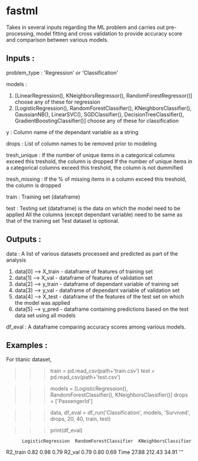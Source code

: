 # fastml

Takes in several inputs regarding the ML problem and carries out pre-processing, model fitting and cross validation to provide accuracy score and comparison between various models.

Inputs :
-------
problem_type : 'Regression' or 'Classification'

models  : 
1. [LinearRegression(), KNeighborsRegressor(), RandomForestRegressor()] choose any of these for regression 
2. [LogisticRegression(), RandomForestClassifier(), KNeighborsClassifier(), GaussianNB(), LinearSVC(), SGDClassifier(), DecisionTreeClassifier(), GradientBoostingClassifier()] choose any of these for classification
           
y       : Column name of the dependant variable as a string 

drops   : List of column names to be removed prior to modeling

tresh_unique   : If the number of unique items in a categorical columns exceed this treshold, the column is dropped
          If the number of unique items in a categorical columns exceed this treshold, the column is not dummified
          
tresh_missing   : If the % of missing items in a column exceed this treshold, the column is dropped

train   : Training set (dataframe)

test    : Testing set (dataframe) is the data on which the model need to be applied
          All the columns (except dependant variable) need to be same as that of the training set
          Test dataset is optional.

Outputs : 
--------
data    : A list of various datasets processed and predicted as part of the analysis
1. data[0] --> X_train - dataframe of features of training set 
2. data[1] --> X_val - dataframe of features of validation set 
3. data[2] --> y_train - dataframe of dependant variable of training set
4. data[3] --> y_val - dataframe of dependant variable of validation set
5. data[4] --> X_test - dataframe of the features of the test set on which the model was applied
6. data[5] --> y_pred - dataframe containing predictions based on the test data set using all models

df_eval : A dataframe comparing accuracy scores among various models.


Examples :
---------
For titanic dataset, 

>>> train = pd.read_csv(path+'train.csv')
>>> test = pd.read_csv(path+'test.csv')

>>> models = [LogisticRegression(), RandomForestClassifier(), KNeighborsClassifier()]
>>> drops = ['PassengerId']

>>> data, df_eval = df_run('Classification', models, 'Survived', drops, 20, 40, train, test)

>>> print(df_eval)

          LogisticRegression  RandomForestClassifier  KNeighborsClassifier
R2_train                0.82                    0.98                  0.79
R2_val                  0.79                    0.80                  0.69
Time                   27.88                  212.43                 34.91
'''
